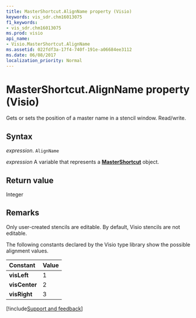 ```yaml
---
title: MasterShortcut.AlignName property (Visio)
keywords: vis_sdr.chm16013075
f1_keywords:
- vis_sdr.chm16013075
ms.prod: visio
api_name:
- Visio.MasterShortcut.AlignName
ms.assetid: 022fdf3a-17f4-740f-191e-a06684ee3112
ms.date: 06/08/2017
localization_priority: Normal
---
```



# MasterShortcut.AlignName property (Visio)

Gets or sets the position of a master name in a stencil window. Read/write.


## Syntax

_expression_. `AlignName`

_expression_ A variable that represents a **[MasterShortcut](Visio.MasterShortcut.md)** object.


## Return value

Integer


## Remarks

Only user-created stencils are editable. By default, Visio stencils are not editable. 

The following constants declared by the Visio type library show the possible alignment values.



|Constant|Value|
|:-----|:-----|
| **visLeft**|1|
| **visCenter**|2|
| **visRight**|3|

[!include[Support and feedback](~/includes/feedback-boilerplate.md)]